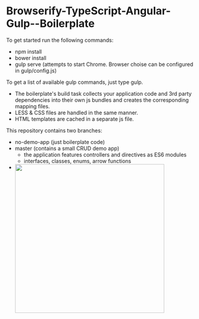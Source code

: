 # Browserify-TypeScript-Angular-Gulp--Boilerplate

To get started run the following commands:

- npm install
- bower install
- gulp serve (attempts to start Chrome. Browser choise can be configured in gulp/config.js)

To get a list of available gulp commands, just type gulp.

- The boilerplate's build task collects your application code and 3rd party dependencies into their own js bundles and creates the corresponding mapping files. 
- LESS & CSS files are handled in the same manner. 
- HTML templates are cached in a separate js file.


This repository contains two branches: 
  - no-demo-app (just boilerplate code)
  - master (contains a small CRUD demo app)
    * the application features controllers and directives as ES6 modules
    * interfaces, classes, enums, arrow functions 
  - <img src="https://github.com/enaukkarinen/Browserify-TypeScript-Angular-Gulp--Boilerplate/blob/master/beefApp.png" height="400x" style="float:left;" />


  
